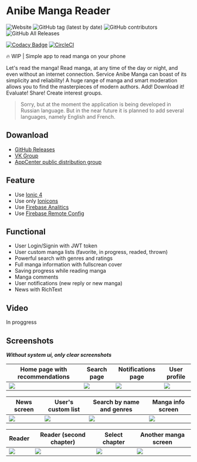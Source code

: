 # Anibe Manga Reader

![Website](https://img.shields.io/website/https/api.anibe.ru.svg?down_message=is%20dead&label=api%20server&style=flat-square&up_message=is%20alive)
![GitHub tag (latest by date)](https://img.shields.io/github/tag-date/deissh/anibe.app.svg?color=green&label=latest&style=flat-square)
![GitHub contributors](https://img.shields.io/github/contributors-anon/deissh/anibe.app.svg?style=flat-square)
![GitHub All Releases](https://img.shields.io/github/downloads/deissh/anibe.app/total.svg?style=flat-square)

[![Codacy Badge](https://api.codacy.com/project/badge/Grade/e090898408464407b580b6ed997cd53f)](https://www.codacy.com/app/Deissh/anibe.app?utm_source=github.com&amp;utm_medium=referral&amp;utm_content=deissh/anibe.app&amp;utm_campaign=Badge_Grade)
[![CircleCI](https://circleci.com/gh/deissh/anibe.app/tree/master.svg?style=svg&circle-token=aba99847bae43629ad4c7cd71cf33bd98bafaf5a)](https://circleci.com/gh/deissh/anibe.app/tree/master)

:fire: WIP | Simple app to read manga on your phone

Let's read the manga!
Read manga, at any time of the day or night, and even without an internet connection.
Service Anibe Manga can boast of its simplicity and reliability! A huge range of manga and smart moderation allows you to find the masterpieces of modern authors. Add! Download it! Evaluate! Share! Create interest groups.

> Sorry, but at the moment the application is being developed in Russian language. But in the near future it is planned to add several languages, namely English and French.

## Dowanload

- [GitHub Releases](https://github.com/deissh/anibe.app/releases)
- [VK Group](https://vk.com/aniberu)
- [AppCenter public distribution group](https://install.appcenter.ms/orgs/anibe.ru/apps/anibe.ru/distribution_groups/globalpool)

## Feature

* Use [Ionic 4](https://ionicframework.com/)
* Use only [Ionicons](https://ionicons.com/)
* Use [Firebase Analitics](https://firebase.google.com/products/analytics/)
* Use [Firebase Remote Config](https://firebase.google.com/products/remote-config/)

## Functional

* User Login/Signin with JWT token
* User custom manga lists (favorite, in progress, readed, thrown)
* Powerful search with genres and ratings
* Full manga information with fullscrean cover
* Saving progress while reading manga
* Manga comments
* User notifications (new reply or new manga)
* News with RichText

## Video

In proggress

## Screenshots

***Without system ui, only clear screenshots***

| Home page with recommendations | Search page | Notifications page | User profile |
| -         | -           | -                  | -            |
| ![](https://i.imgur.com/a3G73We.jpg) | ![](https://i.imgur.com/4MaxU1E.jpg) | ![](https://i.imgur.com/wGiznmo.png) | ![](https://i.imgur.com/efaR8TM.png) |

| News screen | User's custom list | Search by name and genres | Manga info screen |
| -         | -           | -                  | -            |
| ![](https://i.imgur.com/j9rAB1n.jpg) | ![](https://i.imgur.com/kzoecZn.png) | ![](https://i.imgur.com/EcQMQdd.jpg) | ![](https://i.imgur.com/VO5bJeW.png) |

| Reader | Reader (second chapter) | Select chapter | Another manga screen | 
| -      | - | -             | - |
| ![](https://i.imgur.com/UAecKC6.jpg) | ![](https://i.imgur.com/kn30kCH.png) | ![](https://i.imgur.com/mIPumrD.png) | ![](https://i.imgur.com/khZyH2l.png) |
